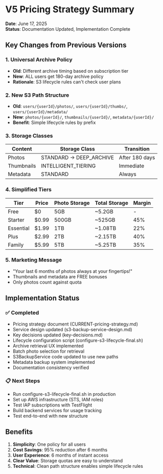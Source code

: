 # V5 Pricing Strategy Summary

**Date**: June 17, 2025  
**Status**: Documentation Updated, Implementation Complete

## Key Changes from Previous Versions

### 1. Universal Archive Policy
- **Old**: Different archive timing based on subscription tier
- **New**: ALL users get 180-day archive policy
- **Rationale**: S3 lifecycle rules can't check user plans

### 2. New S3 Path Structure
- **Old**: `users/{userId}/photos/`, `users/{userId}/thumbs/`, `users/{userId}/metadata/`
- **New**: `photos/{userId}/`, `thumbnails/{userId}/`, `metadata/{userId}/`
- **Benefit**: Simple lifecycle rules by prefix

### 3. Storage Classes
| Content | Storage Class | Transition |
|---------|--------------|------------|
| Photos | STANDARD → DEEP_ARCHIVE | After 180 days |
| Thumbnails | INTELLIGENT_TIERING | Immediate |
| Metadata | STANDARD | Always |

### 4. Simplified Tiers
| Tier | Price | Photo Storage | Total Storage | Margin |
|------|-------|---------------|---------------|--------|
| Free | $0 | 5GB | ~5.2GB | - |
| Starter | $0.99 | 500GB | ~525GB | 45% |
| Essential | $1.99 | 1TB | ~1.08TB | 22% |
| Plus | $2.99 | 2TB | ~2.15TB | 40% |
| Family | $5.99 | 5TB | ~5.25TB | 35% |

### 5. Marketing Message
- "Your last 6 months of photos always at your fingertips!"
- Thumbnails and metadata are FREE bonuses
- Only photos count against quota

## Implementation Status

### ✅ Completed
- Pricing strategy document (CURRENT-pricing-strategy.md)
- Service design updated (s3-backup-service-design.md)
- Key decisions updated (key-decisions.md)
- Lifecycle configuration script (configure-s3-lifecycle-final.sh)
- Archive retrieval UX implemented
- Batch photo selection for retrieval
- S3BackupService code updated to use new paths
- Metadata backup system implemented
- Documentation consistency verified

### 📋 Next Steps
- Run configure-s3-lifecycle-final.sh in production
- Set up AWS infrastructure (STS, IAM roles)
- Test IAP subscriptions with TestFlight
- Build backend services for usage tracking
- Test end-to-end with new structure

## Benefits

1. **Simplicity**: One policy for all users
2. **Cost Savings**: 95% reduction after 6 months
3. **User Experience**: 6 months of instant access
4. **Clear Value**: Storage quotas are easy to understand
5. **Technical**: Clean path structure enables simple lifecycle rules